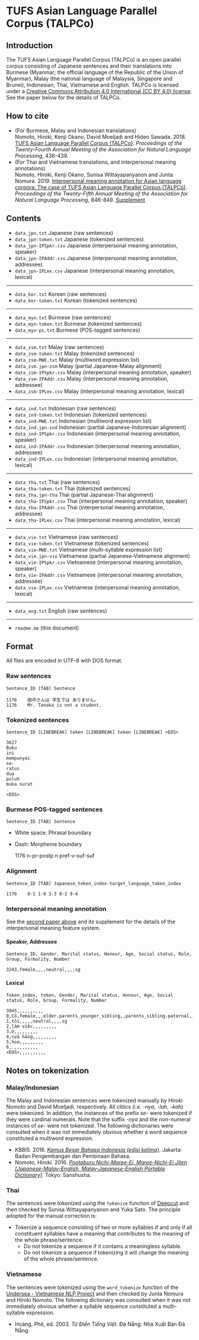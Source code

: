 # TUFS Asian Language Parallel Corpus (TALPCo)

## Introduction
The TUFS Asian Language Parallel Corpus (TALPCo) is an open parallel corpus consisting of Japanese sentences and their translations into Burmese (Myanmar; the official language of the Republic of the Union of Myanmar), Malay (the national language of Malaysia, Singapore and Brunei), Indonesian, Thai, Vietnamese and English.  TALPCo is licensed under a [Creative Commons Attribution 4.0 International (CC BY 4.0) license](https://creativecommons.org/licenses/by/4.0/).  See the paper below for the details of TALPCo.

## How to cite
- (For Burmese, Malay and Indonesian translations)  
Nomoto, Hiroki, Kenji Okano, David Moeljadi and Hideo Sawada. 2018. [TUFS Asian Language Parallel Corpus (TALPCo)](http://www.anlp.jp/proceedings/annual_meeting/2018/pdf_dir/C3-5.pdf). _Proceedings of the Twenty-Fourth Annual Meeting of the Association for Natural Language Processing_, 436-439.
- (For Thai and Vietnamese translations, and interpersonal meaning annotations)  
Nomoto, Hiroki, Kenji Okano, Sunisa Wittayapanyanon and Junta Nomura. 2019. [Interpersonal meaning annotation for Asian language corpora: The case of TUFS Asian Language Parallel Corpus (TALPCo)](https://www.anlp.jp/proceedings/annual_meeting/2019/pdf_dir/D4-4.pdf).  _Proceedings of the Twenty-Fifth Annual Meeting of the Association for Natural Language Processing_, 846-849. [Supplement](https://github.com/matbahasa/TALPCo/blob/master/features.pdf)

## Contents

- `data_jpn.txt`	Japanese (raw sentences)
- `data_jpn-token.txt`	Japanese (tokenized sentences)
- `data_jpn-IPSpkr.csv`	Japanese (interpersonal meaning annotation, speaker)
- `data_jpn-IPAddr.csv`	Japanese (interpersonal meaning annotation, addressee)
- `data_jpn-IPLex.csv`	Japanese (interpersonal meaning annotation, lexical)

-----------------------------------

- `data_kor.txt`	Korean (raw sentences)
- `data_kor-token.txt`	Korean (tokenized sentences)

-----------------------------------

- `data_myn.txt`	Burmese (raw sentences)
- `data_myn-token.txt`	Burmese (tokenized sentences)
- `data_myn-ps.txt`	Burmese (POS-tagged sentences)

-----------------------------------

- `data_zsm.txt`	Malay (raw sentences)
- `data_zsm-token.txt`	Malay (tokenized sentences)
- `data_zsm-MWE.txt`	Malay (multiword expression list)
- `data_zsm.jpn-zsm`	Malay (partial Japanese-Malay alignment) 
- `data_zsm-IPSpkr.csv`	Malay (interpersonal meaning annotation, speaker)
- `data_zsm-IPAddr.csv`	Malay (interpersonal meaning annotation, addressee)
- `data_zsm-IPLex.csv`	Malay (interpersonal meaning annotation, lexical)

-----------------------------------

- `data_ind.txt`	Indonesian (raw sentences)
- `data_ind-token.txt`	Indonesian (tokenized sentences)
- `data_ind-MWE.txt`	Indonesian (multiword expression list)
- `data_ind.jpn-ind`	Indonesian (partial Japanese-Indonesian alignment) 
- `data_ind-IPSpkr.csv`	Indonesian (interpersonal meaning annotation, speaker)
- `data_ind-IPAddr.csv`	Indonesian (interpersonal meaning annotation, addressee)
- `data_ind-IPLex.csv`	Indonesian (interpersonal meaning annotation, lexical)

-----------------------------------

- `data_tha.txt`	Thai (raw sentences)
- `data_tha-token.txt`	Thai (tokenized sentences)
- `data_tha.jpn-tha`	Thai (partial Japanese-Thai alignment) 
- `data_tha-IPSpkr.csv`	Thai (interpersonal meaning annotation, speaker)
- `data_tha-IPAddr.csv`	Thai (interpersonal meaning annotation, addressee)
- `data_tha-IPLex.csv`	Thai (interpersonal meaning annotation, lexical)

-----------------------------------

- `data_vie.txt`	Vietnamese (raw sentences)
- `data_vie-token.txt`	Vietnamese (tokenized sentences)
- `data_vie-MWE.txt`	Vietnamese (multi-syllable expression list)
- `data_vie.jpn-vie`	Vietnamese (partial Japanese-Vietnamese alignment) 
- `data_vie-IPSpkr.csv`	Vietnamese (interpersonal meaning annotation, speaker)
- `data_vie-IPAddr.csv`	Vietnamese (interpersonal meaning annotation, addressee)
- `data_vie-IPLex.csv`	Vietnamese (interpersonal meaning annotation, lexical)

-----------------------------------

- `data_eng.txt`	English (raw sentences)

-----------------------------------

- `readme.me`	(this document)

## Format
All files are encoded in UTF-8 with DOS format.

### Raw sentences
`Sentence_ID [TAB] Sentence`

    1176	田中さんは 学生では ありません。
    1176	Mr. Tanaka is not a student.

### Tokenized sentences
`Sentence_ID [LINEBREAK] token [LINEBREAK] token [LINEBREAK] <EOS>`

    3627
    Buku
    ini
    mempunyai
    se-
    ratus
    dua
    puluh
    muka surat
    .
    <EOS>

### Burmese POS-tagged sentences
`Sentence_ID [TAB] Sentence`

- White space: Phrasal boundary
- Dash: Morpheme boundary

    1176	n-pr-postp n pref-v-suf-suf

### Alignment
`Sentence_ID [TAB] Japanese_token_index-target_language_token_index`

    1176	0-1 1-0 3-3 8-2 9-4

### Interpersonal meaning annotation
See the [second paper above](#how-to-cite) and its supplement for the details of the interpersonal meaning feature system.

#### Speaker, Addressee
`Sentence_ID, Gender, Marital status, Honour, Age, Social status, Role, Group, Formality, Number`

    3243,female,,,,neutral,,,,sg

#### Lexical
`Token_index, token, Gender, Marital status, Honour, Age, Social status, Role, Group, Formality, Number`

    3845,,,,,,,,,,
    0,Cô,female,,,elder.parents_younger_sibling,,parents_sibling.paternal,,,
    1,tôi,,,,,neutral,,,,sg
    2,làm việc,,,,,,,,,
    3,ở,,,,,,,,,
    4,cửa hàng,,,,,,,,,
    5,hoa,,,,,,,,,
    6,.,,,,,,,,,
    <EOS>,,,,,,,,,,

## Notes on tokenization
### Malay/Indonesian
The Malay and Indonesian sentences were tokenized manually by Hiroki Nomoto and David Moeljadi, respectively.  All clitics (i.e. _-nya_, _-lah_, _-kah_) were tokenized.  In addition, the instances of the prefix _se-_ were tokenized if they were cardinal numerals.  Note that the suffix _-nya_ and the non-numeral instances of _se-_ were not tokenized.  The following dictionaries were consulted when it was not immediately obvious whether a word sequence constituted a multiword expression.

- KBBI5. 2016. [_Kamus Besar Bahasa Indonesia (edisi kelima)_](https://kbbi.kemdikbud.go.id/). Jakarta: Badan Pengembangan dan Pembinaan Bahasa.
- Nomoto, Hiroki. 2016. [_Pootaburu Nichi-Maree-Ei, Maree-Nichi-Ei Jiten \[Japanese-Malay-English, Malay-Japanese-English Portable Dictionary\]_](http://www.sanshusha.co.jp/np/details.do?goods_id=4296). Tokyo: Sanshusha.

### Thai
The sentences were tokenized using the `tokenize` function of [Deepcut](https://github.com/rkcosmos/deepcut) and then checked by Sunisa Wittayapanyanon and Yuka Sato.  The principle adopted for the manual correction is:

- Tokenize a sequence consisting of two or more syllables if and only if all constituent syllables have a meaning that contributes to the meaning of the whole phrase/sentence.
    - Do not tokenize a sequence if it contains a meaningless syllable.
    - Do not tokenize a sequence if tokenizing it will change the meaning of the whole phrase/sentence.

### Vietnamese
The sentences were tokenized using the `word_tokenize` function of the [Undersea - Vietnamese NLP Project](http://undertheseanlp.com/) and then checked by Junta Nomura and Hiroki Nomoto.  The following dictionary was consulted when it was not immediately obvious whether a syllable sequence constituted a multi-syllable expression.

- Hoàng, Phê, ed. 2003. _Từ Điển Tiếng Việt_. Đà Nẵng: Nhà Xuất Bản Đà Nẵng.
